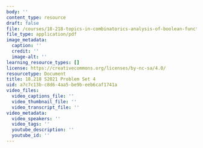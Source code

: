 ```yaml
---
body: ''
content_type: resource
draft: false
file: /courses/18-218-topics-in-combinatorics-analysis-of-boolean-functions-spring-2021/mit18_218s21_pset4.pdf
file_type: application/pdf
image_metadata:
  caption: ''
  credit: ''
  image-alt: ''
learning_resource_types: []
license: https://creativecommons.org/licenses/by-nc-sa/4.0/
resourcetype: Document
title: 18.218 S2021 Problem Set 4
uid: a7c7c13b-c8d6-4aa5-be9b-eeb6caf1741a
video_files:
  video_captions_file: ''
  video_thumbnail_file: ''
  video_transcript_file: ''
video_metadata:
  video_speakers: ''
  video_tags: ''
  youtube_description: ''
  youtube_id: ''
---
```

